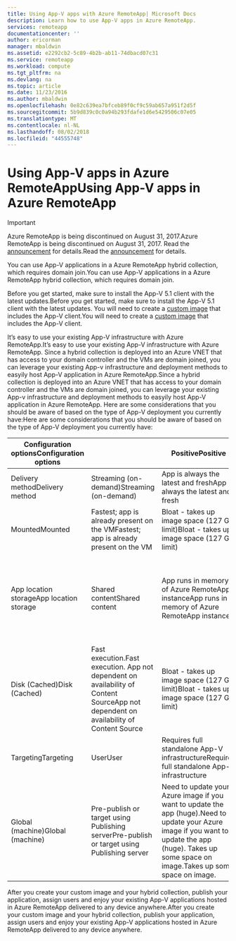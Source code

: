 ```yaml
---
title: Using App-V apps with Azure RemoteApp| Microsoft Docs
description: Learn how to use App-V apps in Azure RemoteApp.
services: remoteapp
documentationcenter: ''
author: ericorman
manager: mbaldwin
ms.assetid: e2292cb2-5c89-4b2b-ab11-74dbacd07c31
ms.service: remoteapp
ms.workload: compute
ms.tgt_pltfrm: na
ms.devlang: na
ms.topic: article
ms.date: 11/23/2016
ms.author: mbaldwin
ms.openlocfilehash: 0e82c639ea7bfceb89f0cf9c59ab657a951f2d5f
ms.sourcegitcommit: 5b9d839c0c0a94b293fdafe1d6e5429506c07e05
ms.translationtype: MT
ms.contentlocale: nl-NL
ms.lasthandoff: 08/02/2018
ms.locfileid: "44555748"
---
```

# <a name="using-app-v-apps-in-azure-remoteapp"></a><span data-ttu-id="f5b89-103">Using App-V apps in Azure RemoteApp</span><span class="sxs-lookup"><span data-stu-id="f5b89-103">Using App-V apps in Azure RemoteApp</span></span>
> [!IMPORTANT]
> <span data-ttu-id="f5b89-104">Azure RemoteApp is being discontinued on August 31, 2017.</span><span class="sxs-lookup"><span data-stu-id="f5b89-104">Azure RemoteApp is being discontinued on August 31, 2017.</span></span> <span data-ttu-id="f5b89-105">Read the [announcement](https://go.microsoft.com/fwlink/?linkid=821148) for details.</span><span class="sxs-lookup"><span data-stu-id="f5b89-105">Read the [announcement](https://go.microsoft.com/fwlink/?linkid=821148) for details.</span></span>
> 
> 

<span data-ttu-id="f5b89-106">You can use App-V applications in a Azure RemoteApp hybrid collection, which requires domain join.</span><span class="sxs-lookup"><span data-stu-id="f5b89-106">You can use App-V applications in a Azure RemoteApp hybrid collection, which requires domain join.</span></span>

<span data-ttu-id="f5b89-107">Before you get started, make sure to install the App-V 5.1 client with the latest updates.</span><span class="sxs-lookup"><span data-stu-id="f5b89-107">Before you get started, make sure to install the App-V 5.1 client with the latest updates.</span></span> <span data-ttu-id="f5b89-108">You will need to create a [custom image](remoteapp-create-custom-image.md) that includes the App-V client.</span><span class="sxs-lookup"><span data-stu-id="f5b89-108">You will need to create a [custom image](remoteapp-create-custom-image.md) that includes the App-V client.</span></span>  

<span data-ttu-id="f5b89-109">It’s easy to use your existing App-V infrastructure with Azure RemoteApp.</span><span class="sxs-lookup"><span data-stu-id="f5b89-109">It’s easy to use your existing App-V infrastructure with Azure RemoteApp.</span></span> <span data-ttu-id="f5b89-110">Since a hybrid collection is deployed into an Azure VNET that has access to your domain controller and the VMs are domain joined, you can leverage your existing App-v infrastructure and deployment methods to easyily host App-V application in Azure RemoteApp.</span><span class="sxs-lookup"><span data-stu-id="f5b89-110">Since a hybrid collection is deployed into an Azure VNET that has access to your domain controller and the VMs are domain joined, you can leverage your existing App-v infrastructure and deployment methods to easyily host App-V application in Azure RemoteApp.</span></span> <span data-ttu-id="f5b89-111">Here are some considerations that you should be aware of based on the type of App-V deployment you currently have:</span><span class="sxs-lookup"><span data-stu-id="f5b89-111">Here are some considerations that you should be aware of based on the type of App-V deployment you currently have:</span></span>

| <span data-ttu-id="f5b89-112">Configuration options</span><span class="sxs-lookup"><span data-stu-id="f5b89-112">Configuration options</span></span> |  | <span data-ttu-id="f5b89-113">Positive</span><span class="sxs-lookup"><span data-stu-id="f5b89-113">Positive</span></span> | <span data-ttu-id="f5b89-114">Negative</span><span class="sxs-lookup"><span data-stu-id="f5b89-114">Negative</span></span> |
| --- | --- | --- | --- |
| <span data-ttu-id="f5b89-115">Delivery method</span><span class="sxs-lookup"><span data-stu-id="f5b89-115">Delivery method</span></span> |<span data-ttu-id="f5b89-116">Streaming (on-demand)</span><span class="sxs-lookup"><span data-stu-id="f5b89-116">Streaming (on-demand)</span></span> |<span data-ttu-id="f5b89-117">App is always the latest and fresh</span><span class="sxs-lookup"><span data-stu-id="f5b89-117">App is always the latest and fresh</span></span> |<span data-ttu-id="f5b89-118">First time latency</span><span class="sxs-lookup"><span data-stu-id="f5b89-118">First time latency</span></span> |
| <span data-ttu-id="f5b89-119">Mounted</span><span class="sxs-lookup"><span data-stu-id="f5b89-119">Mounted</span></span> |<span data-ttu-id="f5b89-120">Fastest; app is already present on the VM</span><span class="sxs-lookup"><span data-stu-id="f5b89-120">Fastest; app is already present on the VM</span></span> |<span data-ttu-id="f5b89-121">Bloat - takes up image space (127 GB limit)</span><span class="sxs-lookup"><span data-stu-id="f5b89-121">Bloat - takes up image space (127 GB limit)</span></span> | |
| <span data-ttu-id="f5b89-122">App location storage</span><span class="sxs-lookup"><span data-stu-id="f5b89-122">App location storage</span></span> |<span data-ttu-id="f5b89-123">Shared content</span><span class="sxs-lookup"><span data-stu-id="f5b89-123">Shared content</span></span> |<span data-ttu-id="f5b89-124">App runs in memory of Azure RemoteApp instance</span><span class="sxs-lookup"><span data-stu-id="f5b89-124">App runs in memory of Azure RemoteApp instance</span></span> |<span data-ttu-id="f5b89-125">Eats memory and good connection to streaming (file) server where the app resides</span><span class="sxs-lookup"><span data-stu-id="f5b89-125">Eats memory and good connection to streaming (file) server where the app resides</span></span> |
| <span data-ttu-id="f5b89-126">Disk (Cached)</span><span class="sxs-lookup"><span data-stu-id="f5b89-126">Disk (Cached)</span></span> |<span data-ttu-id="f5b89-127">Fast execution.</span><span class="sxs-lookup"><span data-stu-id="f5b89-127">Fast execution.</span></span> <span data-ttu-id="f5b89-128">App not dependent on availability of Content Source</span><span class="sxs-lookup"><span data-stu-id="f5b89-128">App not dependent on availability of Content Source</span></span> |<span data-ttu-id="f5b89-129">Bloat - takes up image space (127 GB limit)</span><span class="sxs-lookup"><span data-stu-id="f5b89-129">Bloat - takes up image space (127 GB limit)</span></span> | |
| <span data-ttu-id="f5b89-130">Targeting</span><span class="sxs-lookup"><span data-stu-id="f5b89-130">Targeting</span></span> |<span data-ttu-id="f5b89-131">User</span><span class="sxs-lookup"><span data-stu-id="f5b89-131">User</span></span> |<span data-ttu-id="f5b89-132">Requires full standalone App-V infrastructure</span><span class="sxs-lookup"><span data-stu-id="f5b89-132">Requires full standalone App-V infrastructure</span></span> | |
| <span data-ttu-id="f5b89-133">Global (machine)</span><span class="sxs-lookup"><span data-stu-id="f5b89-133">Global (machine)</span></span> |<span data-ttu-id="f5b89-134">Pre-publish or target using Publishing server</span><span class="sxs-lookup"><span data-stu-id="f5b89-134">Pre-publish or target using Publishing server</span></span> |<span data-ttu-id="f5b89-135">Need to update your Azure image if you want to update the app (huge).</span><span class="sxs-lookup"><span data-stu-id="f5b89-135">Need to update your Azure image if you want to update the app (huge).</span></span> <span data-ttu-id="f5b89-136">Takes up some space on image.</span><span class="sxs-lookup"><span data-stu-id="f5b89-136">Takes up some space on image.</span></span> | |

 <span data-ttu-id="f5b89-137">After you create your custom image and your hybrid collection, publish your application, assign users and enjoy your existing App-V applications hosted in Azure RemoteApp delivered to any device anywhere.</span><span class="sxs-lookup"><span data-stu-id="f5b89-137">After you create your custom image and your hybrid collection, publish your application, assign users and enjoy your existing App-V applications hosted in Azure RemoteApp delivered to any device anywhere.</span></span>

